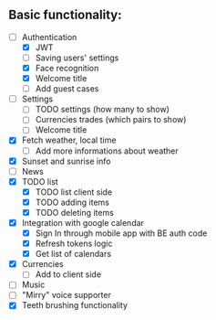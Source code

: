 ## Basic functionality:

- [ ] Authentication
    - [x] JWT
    - [ ] Saving users' settings
    - [x] Face recognition
    - [x] Welcome title
    - [ ] Add guest cases
- [ ] Settings
    - [ ] TODO settings (how many to show)
    - [ ] Currencies trades (which pairs to show)
    - [ ] Welcome title
- [x] Fetch weather, local time
    - [ ] Add more informations about weather
- [x] Sunset and sunrise info
- [ ] News
- [x] TODO list
    - [x] TODO list client side
    - [x] TODO adding items
    - [x] TODO deleting items
- [x] Integration with google calendar
    - [x] Sign In through mobile app with BE auth code
    - [x] Refresh tokens logic
    - [x] Get list of calendars
- [x] Currencies
    - [ ] Add to client side
- [ ] Music
- [ ] "Mirry" voice supporter
- [x] Teeth brushing functionality